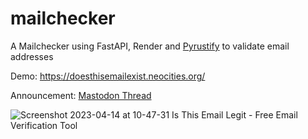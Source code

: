 # mailchecker

A Mailchecker using FastAPI, Render and [Pyrustify](https://github.com/Mng-dev-ai/pyrustify) to validate email addresses

Demo: <https://doesthisemailexist.neocities.org/>

Announcement: [Mastodon Thread](https://elk.zone/mastodon.online/@ngmi/110196315715911588)

![Screenshot 2023-04-14 at 10-47-31 Is This Email Legit - Free Email Verification Tool](https://user-images.githubusercontent.com/98217124/231993775-f8c662a2-7512-46bb-bae6-466bf4e38f62.png)
